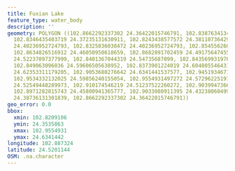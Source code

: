 ```yaml
---
title: Fuxian Lake
feature_type: water_body
description: ''
geometry: POLYGON ((102.8662292337302 24.36422015746791, 102.8387634134214 24.35358631505794,
  102.8346435403719 24.37235131630911, 102.8243438577572 24.3811073642971, 102.820910630213
  24.40236952724793, 102.8325836038472 24.40236952724793, 102.854556260096 24.43925713830997,
  102.8634826516912 24.46050950618659, 102.8682891702459 24.49175647455688, 102.8552429056013
  24.52237097377999, 102.8401367044319 24.54735687099, 102.8435699319761 24.57358670812738,
  102.849063096036 24.59606505638952, 102.8373901224019 24.60480554643108, 102.8497497415413
  24.62353311179205, 102.9053680276642 24.6341441537577, 102.9451934671125 24.62602990859689,
  102.9534332132025 24.59856240155054, 102.9554931497272 24.57296225197784, 102.9431335305878
  24.52549448289973, 102.910174546219 24.51237522260272, 102.9039947366537 24.48363300910155,
  102.8971282815743 24.45800941365777, 102.9033080911395 24.4323806049966, 102.8861419534543
  24.38736131301839, 102.8662292337302 24.36422015746791))
geo_error: 0.0
bbox:
  xmin: 102.8209106
  ymin: 24.3535863
  xmax: 102.9554931
  ymax: 24.6341442
longitude: 102.887324
latitude: 24.5201144
OSM: .na.character
---
```

